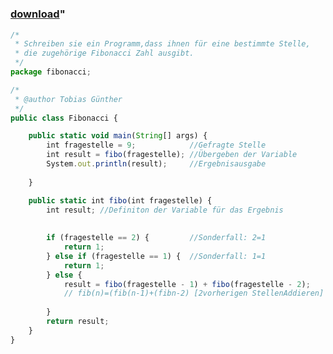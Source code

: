 ﻿---
pid:            3669
parent:         0
children:       
poster:         Tobias Gnther
title:          
date:           2012-09-28 03:28:29
format:         javascript
---

# 

### [download](3669.js)"



```javascript
/*
 * Schreiben sie ein Programm,dass ihnen für eine bestimmte Stelle,
 * die zugehörige Fibonacci Zahl ausgibt.
 */
package fibonacci;

/*
 * @author Tobias Günther
 */
public class Fibonacci {

    public static void main(String[] args) {
        int fragestelle = 9;            //Gefragte Stelle
        int result = fibo(fragestelle); //Übergeben der Variable 
        System.out.println(result);     //Ergebnisausgabe
        
    }

    public static int fibo(int fragestelle) {
        int result; //Definiton der Variable für das Ergebnis
        
       
        if (fragestelle == 2) {         //Sonderfall: 2=1
            return 1;
        } else if (fragestelle == 1) {  //Sonderfall: 1=1
            return 1;
        } else {
            result = fibo(fragestelle - 1) + fibo(fragestelle - 2);  
            // fib(n)=(fib(n-1)+(fibn-2) [2vorherigen StellenAddieren]         
                
        }
        return result;
    }
}

```
